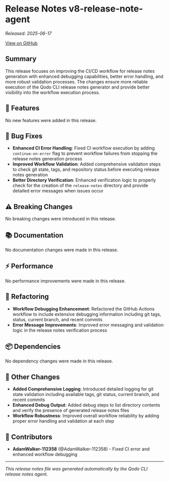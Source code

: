 # Release Notes v8-release-note-agent

*Released: 2025-06-17*

[View on GitHub](https://github.com/qodo-ai/qodo-gen-cli/releases/tag/v8-release-note-agent)

## Summary

This release focuses on improving the CI/CD workflow for release notes generation with enhanced debugging capabilities, better error handling, and more robust validation processes. The changes ensure more reliable execution of the Qodo CLI release notes generator and provide better visibility into the workflow execution process.

## 🚀 Features

No new features were added in this release.

## 🐛 Bug Fixes

- **Enhanced CI Error Handling**: Fixed CI workflow execution by adding `continue-on-error` flag to prevent workflow failures from stopping the release notes generation process
- **Improved Workflow Validation**: Added comprehensive validation steps to check git state, tags, and repository status before executing release notes generation
- **Better Directory Verification**: Enhanced verification logic to properly check for the creation of the `release-notes` directory and provide detailed error messages when issues occur

## ⚠️ Breaking Changes

No breaking changes were introduced in this release.

## 📚 Documentation

No documentation changes were made in this release.

## ⚡ Performance

No performance improvements were made in this release.

## 🔧 Refactoring

- **Workflow Debugging Enhancement**: Refactored the GitHub Actions workflow to include extensive debugging information including git tags, status, current branch, and recent commits
- **Error Message Improvements**: Improved error messaging and validation logic in the release notes verification process

## 📦 Dependencies

No dependency changes were made in this release.

## 🔄 Other Changes

- **Added Comprehensive Logging**: Introduced detailed logging for git state validation including available tags, git status, current branch, and recent commits
- **Enhanced Debug Output**: Added debug steps to list directory contents and verify the presence of generated release notes files
- **Workflow Robustness**: Improved overall workflow reliability by adding proper error handling and validation at each step

## 🙏 Contributors

- **AdamWalker-112358** (@AdamWalker-112358) - Fixed CI error and enhanced workflow debugging

---

*This release notes file was generated automatically by the Qodo CLI release notes agent.*